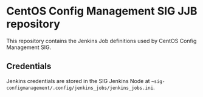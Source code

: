 # CentOS Config Management SIG JJB repository

This repository contains the Jenkins Job definitions used by CentOS Config
Management SIG.

## Credentials

Jenkins credentials are stored in the SIG Jenkins Node at
`~sig-configmanagement/.config/jenkins_jobs/jenkins_jobs.ini`.

